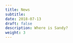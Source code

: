 ```yaml
---
title: News
subtitle:
date: 2018-07-13
draft: false
description: Where is Sandy?
weight: 3
---
```


